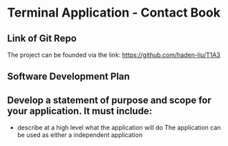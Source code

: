 # Terminal Application - Contact Book

## Link of Git Repo
The project can be founded via the link: https://github.com/haden-liu/T1A3

## Software Development Plan

## Develop a statement of purpose and scope for your application. It must include:
- describe at a high level what the application will do
The application can be used as either a independent application 
